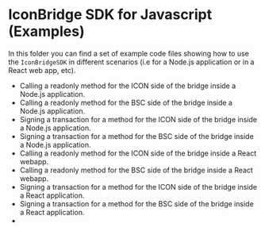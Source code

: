# IconBridge SDK for Javascript (Examples)

In this folder you can find a set of example code files showing how to use the `IconBridgeSDK` in different scenarios (i.e for a Node.js application or in a React web app, etc).

* Calling a readonly method for the ICON side of the bridge inside a Node.js application.
* Calling a readonly method for the BSC side of the bridge inside a Node.js application.
* Signing a transaction for a method for the ICON side of the bridge inside a Node.js application.
* Signing a transaction for a method for the BSC side of the bridge inside a Node.js application.
* Calling a readonly method for the ICON side of the bridge inside a React webapp.
* Calling a readonly method for the BSC side of the bridge inside a React webapp.
* Signing a transaction for a method for the ICON side of the bridge inside a React application.
* Signing a transaction for a method for the BSC side of the bridge inside a React application.
*
